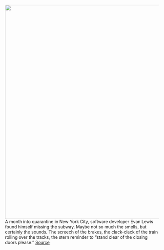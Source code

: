 <img src='https://cdn.vox-cdn.com/thumbor/Fu3rXLsPvx3Hn4TI3JVGek9I3Fs=/0x0:4923x3282/1200x800/filters:focal(2069x1248:2855x2034)/cdn.vox-cdn.com/uploads/chorus_image/image/66815778/1223290559.jpg.0.jpg' width='700px' /><br/>
A month into quarantine in New York City, software developer Evan Lewis found himself missing the subway. Maybe not so much the smells, but certainly the sounds. The screech of the brakes, the clack-clack of the train rolling over the tracks, the stern reminder to “stand clear of the closing doors please.”
<a href='https://www.theverge.com/2020/5/19/21263468/mta-nyc-subway-sounds-app-sound-board'> Source <a/>